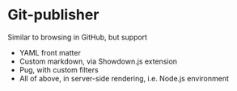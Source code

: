 # Git-publisher

Similar to browsing in GitHub, but support

- YAML front matter
- Custom markdown, via Showdown.js extension
- Pug, with custom filters
- All of above, in server-side rendering, i.e. Node.js environment
